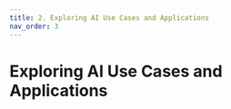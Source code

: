 ```yaml
---
title: 2. Exploring AI Use Cases and Applications
nav_order: 3
---
```


# Exploring AI Use Cases and Applications

